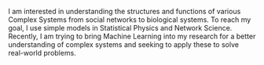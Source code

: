 I am interested in understanding the structures and functions of various Complex Systems from social networks to biological systems.
To reach my goal, I use simple models in Statistical Physics and Network Science.
Recently, I am trying to bring Machine Learning into my research for a better understanding of complex systems and seeking to apply these to solve real-world problems.

<!---
danielhankim/danielhankim is a ✨ special ✨ repository because its `README.md` (this file) appears on your GitHub profile.
You can click the Preview link to take a look at your changes.
--->
